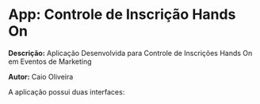 # App: Controle de Inscrição Hands On
**Descrição:** Aplicação Desenvolvida para Controle de Inscrições Hands On em Eventos de Marketing  

**Autor:** Caio Oliveira  

A aplicação possui duas interfaces: